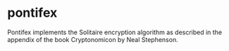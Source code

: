 # pontifex
Pontifex implements the Solitaire encryption algorithm as described in the appendix of the book Cryptonomicon by Neal Stephenson.
